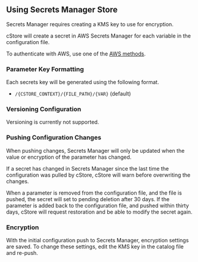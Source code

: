 ## Using Secrets Manager Store ##

Secrets Manager requires creating a KMS key to use for encryption.

cStore will create a secret in AWS Secrets Manager for each variable in the configuration file.

To authenticate with AWS, use one of the [AWS methods](https://docs.aws.amazon.com/sdk-for-go/v1/developer-guide/configuring-sdk.html).

### Parameter Key Formatting ###

Each secrets key will be generated using the following format. 
- `/{CSTORE_CONTEXT}/{FILE_PATH}/{VAR}` (default)

### Versioning Configuration ###

Versioning is currently not supported.

### Pushing Configuration Changes ###

When pushing changes, Secrets Manager will only be updated when the value or encryption of the parameter has changed.

If a secret has changed in Secrets Manager since the last time the configuration was pulled by cStore, cStore will warn before overwriting the changes.

When a parameter is removed from the configuration file, and the file is pushed, the secret will set to pending deletion after 30 days. If the parameter is added back to the configuration file, and pushed within thirty days, cStore will request restoration and be able to modify the secret again.

### Encryption ###

With the initial configuration push to Secrets Manager, encryption settings are saved. To change these settings, edit the KMS key in the catalog file and re-push.
